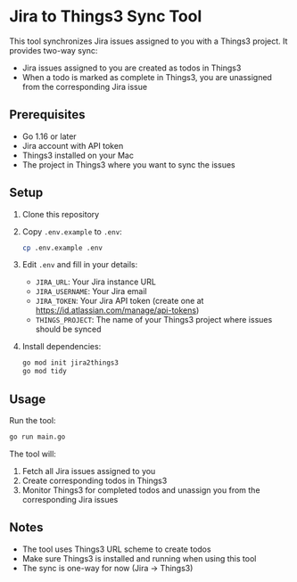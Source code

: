 # Jira to Things3 Sync Tool

This tool synchronizes Jira issues assigned to you with a Things3 project. It provides two-way sync:
- Jira issues assigned to you are created as todos in Things3
- When a todo is marked as complete in Things3, you are unassigned from the corresponding Jira issue

## Prerequisites

- Go 1.16 or later
- Jira account with API token
- Things3 installed on your Mac
- The project in Things3 where you want to sync the issues

## Setup

1. Clone this repository
2. Copy `.env.example` to `.env`:
   ```bash
   cp .env.example .env
   ```
3. Edit `.env` and fill in your details:
   - `JIRA_URL`: Your Jira instance URL
   - `JIRA_USERNAME`: Your Jira email
   - `JIRA_TOKEN`: Your Jira API token (create one at https://id.atlassian.com/manage/api-tokens)
   - `THINGS_PROJECT`: The name of your Things3 project where issues should be synced

4. Install dependencies:
   ```bash
   go mod init jira2things3
   go mod tidy
   ```

## Usage

Run the tool:
```bash
go run main.go
```

The tool will:
1. Fetch all Jira issues assigned to you
2. Create corresponding todos in Things3
3. Monitor Things3 for completed todos and unassign you from the corresponding Jira issues

## Notes

- The tool uses Things3 URL scheme to create todos
- Make sure Things3 is installed and running when using this tool
- The sync is one-way for now (Jira → Things3) 